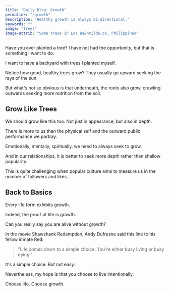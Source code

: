 ```yaml
---
title: "Daily Blog: Growth"
permalink: "/growth"
description: "Healthy growth is always bi-directional."
keywords: ""
image: "trees"
image-attrib: "Some trees in Los Ba&ntilde;os, Philippines"
---
```


Have you ever planted a tree? I have not had the opportunity, but that is something I want to do.

I want to have a backyard with trees I planted myself.<!--more-->

Notice how good, healthy trees grow? They usually go upward seeking the rays of the sun.

But what's not so obvious is that underneath, the roots also grow, crawling outwards seeking more nutrition from the soil.

## Grow Like Trees

We should grow like this too. Not just in appearance, but also in depth.

There is more to us than the physical self and the outward public performance we portray.

Emotionally, mentally, spiritually, we need to always seek to grow.

And in our relationships, it is better to seek more depth rather than shallow popularity.

This is quite challenging when popular culture aims to measure us in the number of followers and likes.

## Back to Basics

Every life form exhibits growth.

Indeed, the proof of life is growth.

Can you really say you are alive without growth?

In the movie Shawshank Redemption, Andy Dufresne said this line to his fellow inmate Red:

> "Life comes down to a simple choice: You're either busy living or busy dying."

It's a simple choice. But not easy.

Nevertheless, my hope is that you choose to live intentionally.

Choose life. Choose growth.

